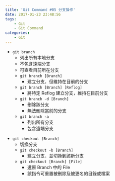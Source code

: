 ```yaml
---
title: 'Git Command #05 分支操作'
date: 2017-01-23 23:48:56
tags:
    - Git
    - Git Command
categories:
    - Git
---
```

 - `git branch`
    - 列出所有本地分支
    - 不包含遠端分支
    - 可查看目前所在分支
    - `git branch [Branch]`
        - 建立分支，但維持在目前的分支
    - `git branch [Branch] [Reflog]`
        - 將特定 Reflog 建立分支，維持在目前分支
    - `git branch -d [Branch]`
        - 刪除該分支
        - 無法刪除當前的分支
    - `git branch -a`
        - 列出所有分支
        - 包含遠端分支

<!-- more -->

 - `git checkout [Branch]`
    - 切換分支
    - `git checkout -b [Branch]`
        - 建立分支，並切換到該新分支
    - `git checkout [Branch] [File]`
        - 還原 Branch 中的 File
        - 該指令可重置被刪除及被更名的目錄或檔案
